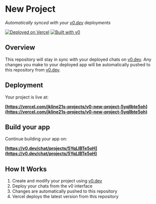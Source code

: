 # New Project

*Automatically synced with your [v0.dev](https://v0.dev) deployments*

[![Deployed on Vercel](https://img.shields.io/badge/Deployed%20on-Vercel-black?style=for-the-badge&logo=vercel)](https://vercel.com/jkline21s-projects/v0-new-project-5yqllbte5oh)
[![Built with v0](https://img.shields.io/badge/Built%20with-v0.dev-black?style=for-the-badge)](https://v0.dev/chat/projects/5YqLlBTe5oH)

## Overview

This repository will stay in sync with your deployed chats on [v0.dev](https://v0.dev).
Any changes you make to your deployed app will be automatically pushed to this repository from [v0.dev](https://v0.dev).

## Deployment

Your project is live at:

**[https://vercel.com/jkline21s-projects/v0-new-project-5yqllbte5oh](https://vercel.com/jkline21s-projects/v0-new-project-5yqllbte5oh)**

## Build your app

Continue building your app on:

**[https://v0.dev/chat/projects/5YqLlBTe5oH](https://v0.dev/chat/projects/5YqLlBTe5oH)**

## How It Works

1. Create and modify your project using [v0.dev](https://v0.dev)
2. Deploy your chats from the v0 interface
3. Changes are automatically pushed to this repository
4. Vercel deploys the latest version from this repository

